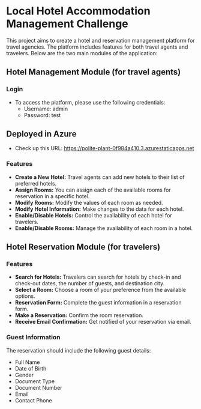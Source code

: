 # Local Hotel Accommodation Management Challenge

This project aims to create a hotel and reservation management platform for travel agencies. The platform includes features for both travel agents and travelers. Below are the two main modules of the application:

## Hotel Management Module (for travel agents)

### Login
- To access the platform, please use the following credentials:
  - Username: admin
  - Password: test

## Deployed in Azure
  - Check up this URL: https://polite-plant-0f984a410.3.azurestaticapps.net

### Features
- **Create a New Hotel:** Travel agents can add new hotels to their list of preferred hotels.
- **Assign Rooms:** You can assign each of the available rooms for reservation in a specific hotel.
- **Modify Rooms:** Modify the values of each room as needed.
- **Modify Hotel Information:** Make changes to the data for each hotel.
- **Enable/Disable Hotels:** Control the availability of each hotel for travelers.
- **Enable/Disable Rooms:** Manage the availability of each room in a hotel.

## Hotel Reservation Module (for travelers)

### Features
- **Search for Hotels:** Travelers can search for hotels by check-in and check-out dates, the number of guests, and destination city.
- **Select a Room:** Choose a room of your preference from the available options.
- **Reservation Form:** Complete the guest information in a reservation form.
- **Make a Reservation:** Confirm the room reservation.
- **Receive Email Confirmation:** Get notified of your reservation via email.

### Guest Information
The reservation should include the following guest details:
- Full Name
- Date of Birth
- Gender
- Document Type
- Document Number
- Email
- Contact Phone
